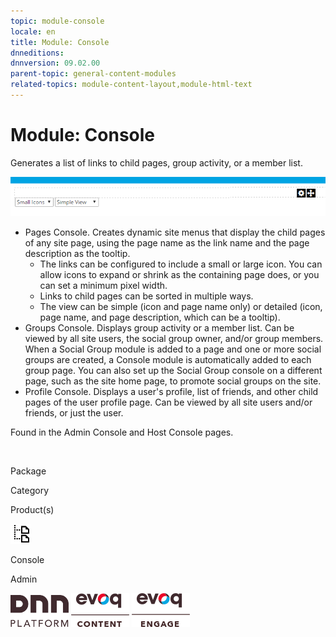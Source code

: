 ```yaml
---
topic: module-console
locale: en
title: Module: Console
dnneditions: 
dnnversion: 09.02.00
parent-topic: general-content-modules
related-topics: module-content-layout,module-html-text
---
```


# Module: Console

Generates a list of links to child pages, group activity, or a member list.

  

![Console module](/images/scr-module-Console.png)

  

*   Pages Console. Creates dynamic site menus that display the child pages of any site page, using the page name as the link name and the page description as the tooltip.
    *   The links can be configured to include a small or large icon. You can allow icons to expand or shrink as the containing page does, or you can set a minimum pixel width.
    *   Links to child pages can be sorted in multiple ways.
    *   The view can be simple (icon and page name only) or detailed (icon, page name, and page description, which can be a tooltip).
*   Groups Console. Displays group activity or a member list. Can be viewed by all site users, the social group owner, and/or group members. When a Social Group module is added to a page and one or more social groups are created, a Console module is automatically added to each group page. You can also set up the Social Group console on a different page, such as the site home page, to promote social groups on the site.
*   Profile Console. Displays a user's profile, list of friends, and other child pages of the user profile page. Can be viewed by all site users and/or friends, or just the user.

Found in the Admin Console and Host Console pages.

 

Package

Category

Product(s)

 ![icon](/images/ico-module-console.png) 

Console

Admin

 ![Platform](/images/ico-dnn-platform.png) ![Evoq Content](/images/ico-evoq-content.png) ![Evoq Engage](/images/ico-evoq-engage.png)